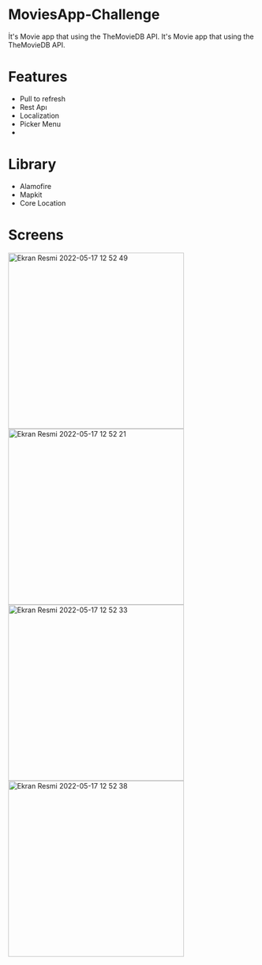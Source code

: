 # MoviesApp-Challenge

İt's Movie app that using the TheMovieDB API.
It's Movie app that using the TheMovieDB API.

# Features
* Pull to refresh
* Rest Apı
* Localization
* Picker Menu
* 

# Library
* Alamofire
* Mapkit
* Core Location

# Screens

<img width="356" alt="Ekran Resmi 2022-05-17 12 52 49" src="https://user-images.githubusercontent.com/82399051/168783958-bb0b34a4-fc92-4aee-9b9f-0643aadad6b1.png">
<img width="356" alt="Ekran Resmi 2022-05-17 12 52 21" src="https://user-images.githubusercontent.com/82399051/168784021-1c1efe6f-0c1f-4864-81c9-932ed83aa12d.png">
<img width="356" alt="Ekran Resmi 2022-05-17 12 52 33" src="https://user-images.githubusercontent.com/82399051/168784029-abbbccbd-3d5d-4447-b1c9-13e0c6054571.png">
<img width="356" alt="Ekran Resmi 2022-05-17 12 52 38" src="https://user-images.githubusercontent.com/82399051/168784428-050d6d25-7815-4f10-a927-7e089e405bc6.png">

